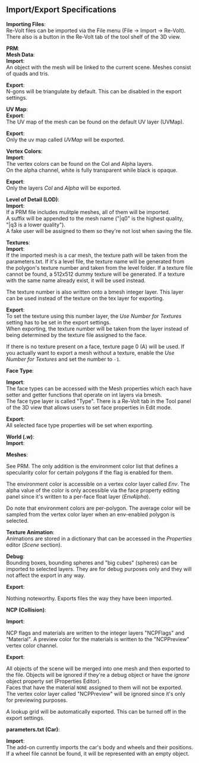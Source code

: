 ## Import/Export Specifications


**Importing Files**:  
Re-Volt files can be imported via the File menu (File -> Import -> Re-Volt).  
There also is a button in the Re-Volt tab of the tool shelf of the 3D view.

**PRM**:  
**Mesh Data**:  
**Import**:  
An object with the mesh will be linked to the current scene. Meshes consist of quads and tris.

**Export**:  
N-gons will be triangulate by default. This can be disabled in the export settings.

**UV Map**:  
**Export**:  
The UV map of the mesh can be found on the default UV layer (UVMap).

**Export**:  
Only the uv map called *UVMap* will be exported.

**Vertex Colors**:  
**Import**:  
The vertex colors can be found on the Col and Alpha layers.  
On the alpha channel, white is fully transparent while black is opaque.

**Export**:  
Only the layers *Col* and *Alpha* will be exported.

**Level of Detail (LOD)**:  
**Import**:  
If a PRM file includes mulitple meshes, all of them will be imported.  
A suffix will be appended to the mesh name ("|q0" is the highest quality, "|q3 is a lower quality").  
A fake user will be assigned to them so they're not lost when saving the file.

**Textures**:  
**Import**:  
If the imported mesh is a car mesh, the texture path will be taken from the parameters.txt.
If it's a level file, the texture name will be generated from the polygon's texture number and taken from the level folder.
If a texture file cannot be found, a 512x512 dummy texture will be generated.
If a texture with the same name already exist, it will be used instead.

The texture number is also written onto a bmesh integer layer. This layer can be used instead of the texture on the tex layer for exporting.

**Export**:  
To set the texture using this number layer, the *Use Number for Textures* setting has to be set in the export settings.  
When exporting, the texture number will be taken from the layer instead of being determined by the texture file assigned to the face.

If there is no texture present on a face, texture page 0 (A) will be used. If you actually want to export a mesh without a texture, enable the *Use Number for Textures* and set the number to `-1`.

**Face Type**:  

**Import**:  
The face types can be accessed with the Mesh properties which each have setter and getter functions that operate on int layers via bmesh.  
The face type layer is called "Type".
There is a Re-Volt tab in the Tool panel of the 3D view that allows users
to set face properties in Edit mode.

**Export**:  
All selected face type properties will be set when exporting.

**World (.w)**:  
**Import**:  

**Meshes**:  

See PRM. The only addition is the environment color list that defines a specularity color for certain polygons if the flag is enabled for them.  

The environment color is accessible on a vertex color layer called *Env*.
The alpha value of the color is only accessible via the face property editing panel since it's written to a per-face float layer (*EnvAlpha*).

Do note that environment colors are per-polygon. The average color will be sampled from the vertex color layer when an env-enabled polygon is selected.

**Texture Animation**:  
Animations are stored in a dictionary that can be accessed in the *Properties* editor (*Scene* section).

**Debug**:  
Bounding boxes, bounding spheres and "big cubes" (spheres) can be imported to selected layers. They are for debug purposes only and they will not affect the export in any way.

**Export**:  

Nothing noteworthy. Exports files the way they have been imported.

**NCP (Collision)**:  

**Import**:  

NCP flags and materials are written to the integer layers "NCPFlags" and "Material". A preview color for the materials is written to the "NCPPreview" vertex color channel.

**Export**:  

All objects of the scene will  be merged into one mesh and then exported to the file. Objects will be ignored if they're a debug object or have the *ignore* object property set (Properties Editor).  
Faces that have the material `NONE` assigned to them will not be exported.  
The vertex color layer called "NCPPreview" will be ignored since it's only for previewing purposes.

A lookup grid will be automatically exported. This can be turned off in the export settings.

**parameters.txt (Car)**:  

**Import**:  
The add-on currently imports the car's body and wheels and their positions.  
If a wheel file cannot be found, it will be represented with an empty object.
